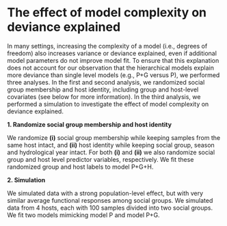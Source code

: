 # The effect of model complexity on deviance explained 

In many settings, increasing the complexity of a model (i.e., degrees of freedom) also increases variance or deviance explained, even if additional model parameters do not improve model fit. To ensure that this explanation does not account for our observation that the hierarchical models explain more deviance than single level models (e.g., P+G versus P), we performed three analyses. In the first and second analysis, we randomized social group membership and host identity, including group and host-level covariates (see below for more information). In the third analysis, we performed a simulation to investigate the effect of model complexity on deviance explained.

**1. Randomize social group membership and host identity**

We randomize **(i)** social group membership while keeping samples from the same host intact, and **(ii)** host identity while keeping social group, season and hydrological year intact. For both **(i)** and **(ii)** we also randomize social group and host level predictor variables, respectively. We fit these randomized group and host labels to model P+G+H.

**2. Simulation**

We simulated data with a strong population-level effect, but with very similar average functional responses among social groups. We simulated data from 4 hosts, each with 100 samples divided into two social groups. We fit two models mimicking model P and model P+G.


